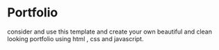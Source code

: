 # Portfolio
consider and use this template and create your own beautiful and clean looking portfolio using html , css and javascript.
